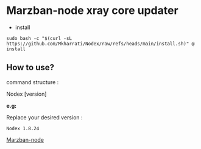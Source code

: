  # Marzban-node xray core updater

* install
```
sudo bash -c "$(curl -sL https://github.com/Mkharrati/Nodex/raw/refs/heads/main/install.sh)" @ install
```

## How to use?

command structure :

Nodex [version]

**e.g:**

Replace your desired version :
```
Nodex 1.8.24
```



[Marzban-node](https://github.com/Gozargah/Marzban-node)

